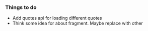 ### Things to do
- Add quotes api for loading different quotes
- Think some idea for about fragment. Maybe replace with other 